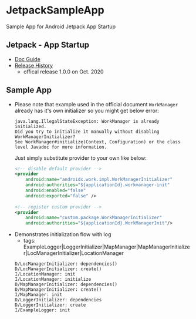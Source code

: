 # JetpackSampleApp
Sample App for Android Jetpack App Startup

## Jetpack - App Startup
- [Doc Guide](https://developer.android.com/topic/libraries/app-startup)
- [Release History](https://developer.android.com/jetpack/androidx/releases/startup)
    - offical release 1.0.0 on Oct. 2020

## Sample App
- Please note that example used in the official document `WorkManager` already has it's own initializer so you might get below error:
    ```
    java.lang.IllegalStateException: WorkManager is already initialized.
    Did you try to initialize it manually without disabling WorkManagerInitializer?
    See WorkManager#initialize(Context, Configuration) or the class level Javadoc for more information.
    ```
    Just simply substitute provider to your own like below:
    ```xml
    <!-- disable default provider -->
    <provider
        android:name="androidx.work.impl.WorkManagerInitializer"
        android:authorities="${applicationId}.workmanager-init"
        android:enabled="false"
        android:exported="false" />
        
    <!-- register custom provider -->
    <provider
        android:name="custom.package.WorkManagerInitializer"
        android:authorities="${applicationId}.WorkManagerInit"/>
    ```
- Demonstrates initialization flow with log
    - tags: ExampleLogger|LoggerInitializer|MapManager|MapManagerInitializer|LocManagerInitializer|LocationManager
    ```
    D/LocManagerInitializer: dependencies()
    D/LocManagerInitializer: create()
    I/LocationManager: init
    I/LocationManager: initialize
    D/MapManagerInitializer: dependencies()
    D/MapManagerInitializer: create()
    I/MapManager: init
    D/LoggerInitializer: dependencies
    D/LoggerInitializer: create
    I/ExampleLogger: init
    ```


